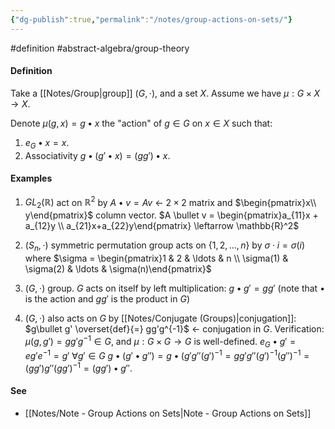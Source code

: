 ```yaml
---
{"dg-publish":true,"permalink":"/notes/group-actions-on-sets/"}
---
```


#definition  #abstract-algebra/group-theory 
#### Definition
Take a [[Notes/Group\|group]] $( G, \cdot )$, and a set $X$. Assume we have $\mu:G\times X \to X$.

Denote $\mu(g,x)=g\bullet x$ the "action" of $g\in G$ on $x\in X$ such that:
1) $e_{G} \bullet x = x$.
2) Associativity $g\bullet (g'\bullet x) = (gg')\bullet x$.

#### Examples
1) $GL_{2}(\mathbb{R})$ act on $\mathbb{R}^2$ by $A\bullet v = Av$ <- $2\times2$ matrix and $\begin{pmatrix}x\\ y\end{pmatrix}$ column vector.
	$A \bullet v = \begin{pmatrix}a_{11}x + a_{12}y \\ a_{21}x+a_{22}y\end{pmatrix} \leftarrow \mathbb{R}^2$

1) $( S_{n}, \cdot )$ symmetric permutation group acts on $\{ 1,2,\ldots, n \}$ by $\sigma \cdot i = \sigma(i)$ where $\sigma = \begin{pmatrix}1 & 2 & \ldots & n \\ \sigma(1) & \sigma(2) & \ldots & \sigma(n)\end{pmatrix}$

3)  $( G, \cdot )$ group. $G$ acts on itself by left multiplication: $g \bullet g'=gg'$ (note that $\bullet$ is the action and $gg'$ is the product in $G$)

4) $( G, \cdot )$ also acts on $G$ by [[Notes/Conjugate (Groups)\|conjugation]]: $g\bullet g' \overset{def}{=} gg'g^{-1}$ <- conjugation in $G$. 
	Verification: $\mu(g,g') = gg'g^{-1} \in G$, and $\mu: G\times G \to G$ is well-defined.
	$e_{G} \bullet g' = eg'e^{-1} = g'\ \forall g'\in G$
	$g\bullet(g' \bullet g'') = g\bullet (g'g''(g')^{-1} = gg'g''(g')^{-1}(g'')^{-1} = (gg') g'' (gg')^{-1} = (gg') \bullet g''$.

#### See
- [[Notes/Note - Group Actions on Sets\|Note - Group Actions on Sets]]